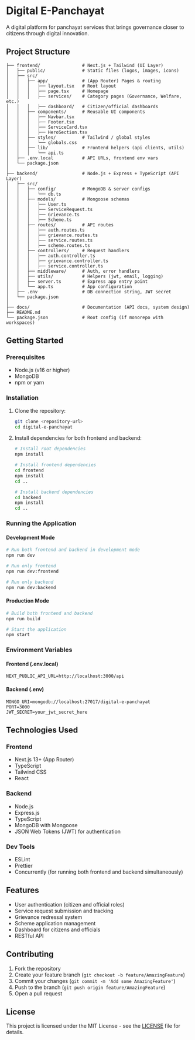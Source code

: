 # Digital E-Panchayat

A digital platform for panchayat services that brings governance closer to citizens through digital innovation.

## Project Structure

```
├── frontend/                # Next.js + Tailwind (UI Layer)
│   ├── public/              # Static files (logos, images, icons)
│   ├── src/
│   │   ├── app/             # (App Router) Pages & routing
│   │   │   ├── layout.tsx   # Root layout
│   │   │   ├── page.tsx     # Homepage
│   │   │   ├── services/    # Category pages (Governance, Welfare, etc.)
│   │   │   ├── dashboard/   # Citizen/official dashboards
│   │   ├── components/      # Reusable UI components
│   │   │   ├── Navbar.tsx
│   │   │   ├── Footer.tsx
│   │   │   ├── ServiceCard.tsx
│   │   │   ├── HeroSection.tsx
│   │   ├── styles/          # Tailwind / global styles
│   │   │   └── globals.css
│   │   ├── lib/             # Frontend helpers (api clients, utils)
│   │   │   └── api.ts
│   ├── .env.local           # API URLs, frontend env vars
│   └── package.json
│
├── backend/                 # Node.js + Express + TypeScript (API Layer)
│   ├── src/
│   │   ├── config/          # MongoDB & server configs
│   │   │   └── db.ts
│   │   ├── models/          # Mongoose schemas
│   │   │   ├── User.ts
│   │   │   ├── ServiceRequest.ts
│   │   │   ├── Grievance.ts
│   │   │   ├── Scheme.ts
│   │   ├── routes/          # API routes
│   │   │   ├── auth.routes.ts
│   │   │   ├── grievance.routes.ts
│   │   │   ├── service.routes.ts
│   │   │   ├── scheme.routes.ts
│   │   ├── controllers/     # Request handlers
│   │   │   ├── auth.controller.ts
│   │   │   ├── grievance.controller.ts
│   │   │   ├── service.controller.ts
│   │   ├── middleware/      # Auth, error handlers
│   │   ├── utils/           # Helpers (jwt, email, logging)
│   │   ├── server.ts        # Express app entry point
│   │   └── app.ts           # App configuration
│   ├── .env                 # DB connection string, JWT secret
│   └── package.json
│
├── docs/                    # Documentation (API docs, system design)
├── README.md
└── package.json             # Root config (if monorepo with workspaces)
```

## Getting Started

### Prerequisites

- Node.js (v16 or higher)
- MongoDB
- npm or yarn

### Installation

1. Clone the repository:
   ```bash
   git clone <repository-url>
   cd digital-e-panchayat
   ```

2. Install dependencies for both frontend and backend:
   ```bash
   # Install root dependencies
   npm install
   
   # Install frontend dependencies
   cd frontend
   npm install
   cd ..
   
   # Install backend dependencies
   cd backend
   npm install
   cd ..
   ```

### Running the Application

#### Development Mode

```bash
# Run both frontend and backend in development mode
npm run dev

# Run only frontend
npm run dev:frontend

# Run only backend
npm run dev:backend
```

#### Production Mode

```bash
# Build both frontend and backend
npm run build

# Start the application
npm start
```

### Environment Variables

#### Frontend (.env.local)
```env
NEXT_PUBLIC_API_URL=http://localhost:3000/api
```

#### Backend (.env)
```env
MONGO_URI=mongodb://localhost:27017/digital-e-panchayat
PORT=3000
JWT_SECRET=your_jwt_secret_here
```

## Technologies Used

### Frontend
- Next.js 13+ (App Router)
- TypeScript
- Tailwind CSS
- React

### Backend
- Node.js
- Express.js
- TypeScript
- MongoDB with Mongoose
- JSON Web Tokens (JWT) for authentication

### Dev Tools
- ESLint
- Prettier
- Concurrently (for running both frontend and backend simultaneously)

## Features

- User authentication (citizen and official roles)
- Service request submission and tracking
- Grievance redressal system
- Scheme application management
- Dashboard for citizens and officials
- RESTful API

## Contributing

1. Fork the repository
2. Create your feature branch (`git checkout -b feature/AmazingFeature`)
3. Commit your changes (`git commit -m 'Add some AmazingFeature'`)
4. Push to the branch (`git push origin feature/AmazingFeature`)
5. Open a pull request

## License

This project is licensed under the MIT License - see the [LICENSE](LICENSE) file for details.